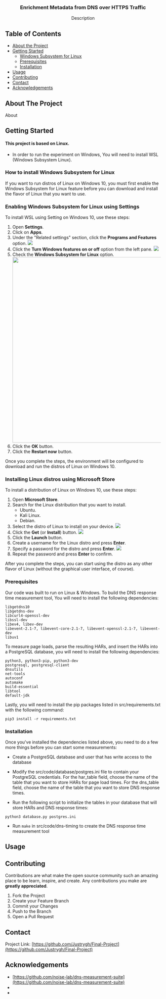 <p align="center">
  <a href="https://github.com/Justrygh/Final-Project">
  </a>

  <h3 align="center">Enrichment Metadata from DNS over HTTPS Traffic</h3>

  <p align="center">
    Description
  </p>
</p>



<!-- TABLE OF CONTENTS -->
## Table of Contents

* [About the Project](#about-the-project)
* [Getting Started](#getting-started)
  * [Windows Subsystem for Linux](#how-to-install-windows-subsystem-for-linux)
  * [Prerequisites](#prerequisites)
  * [Installation](#installation)
* [Usage](#usage)
* [Contributing](#contributing)
* [Contact](#contact)
* [Acknowledgements](#acknowledgements)



<!-- ABOUT THE PROJECT -->
## About The Project

About

<!-- GETTING STARTED -->
## Getting Started

#### This project is based on Linux. 
* In order to run the experiment on Windows, You will need to install WSL (Windows Subsystem Linux). 

### How to install Windows Subsystem for Linux
<p>
  If you want to run distros of Linux on Windows 10, you must first enable the Windows Subsystem for Linux feature before you can download and install the flavor of Linux that you want to use.
  </p>

### Enabling Windows Subsystem for Linux using Settings
To install WSL using Setting on Windows 10, use these steps:
1. Open **Settings**.
2. Click on **Apps**.
3. Under the "Related settings" section, click the **Programs and Features** option.
   <img src=https://www.windowscentral.com/sites/wpcentral.com/files/styles/xlarge/public/field/image/2019/12/apps-features-programsfeatures-option.jpg>
4. Click the **Turn Windows features on or off** option from the left pane.
   <img src=https://www.windowscentral.com/sites/wpcentral.com/files/styles/xlarge/public/field/image/2019/12/controlpanel-turn-windows-features-option.jpg>
5. Check the **Windows Subsystem for Linux** option.
   <img src=https://www.windowscentral.com/sites/wpcentral.com/files/styles/xlarge/public/field/image/2019/12/enable-windows-subsystem-linux-windows-10.jpg width="700" height="600">
6. Click the **OK** button.
7. Click the **Restart now** button.

Once you complete the steps, the environment will be configured to download and run the distros of Linux on Windows 10.

### Installing Linux distros using Microsoft Store
To install a distribution of Linux on Windows 10, use these steps:

1. Open **Microsoft Store**.
2. Search for the Linux distribution that you want to install.
   * Ubuntu.
   * Kali Linux.
   * Debian.
3. Select the distro of Linux to install on your device.
   <img src="https://www.windowscentral.com/sites/wpcentral.com/files/styles/xlarge/public/field/image/2019/12/linux-microsoft-store-download.jpg">
4. Click the **Get** (or **Install**) button.
   <img src="https://www.windowscentral.com/sites/wpcentral.com/files/styles/xlarge/public/field/image/2019/12/install-ubuntu-microsoftstore.jpg">
5. Click the **Launch** button.
6. Create a username for the Linux distro and press **Enter**.
7. Specify a password for the distro and press **Enter**.
   <img src="https://www.windowscentral.com/sites/wpcentral.com/files/styles/xlarge/public/field/image/2019/12/setup-ubuntu-wsl-windows10.jpg">
8. Repeat the password and press **Enter** to confirm.

After you complete the steps, you can start using the distro as any other flavor of Linux (without the graphical user interface, of course).



### Prerequisites 
Our code was built to run on Linux & Windows. To build the DNS response time measurement tool, You will need to install the following dependencies:
```
libgetdns10
libgetdns-dev
libcurl4-openssl-dev
libssl-dev
libev4, libev-dev
libevent-2.1-7, libevent-core-2.1-7, libevent-openssl-2.1-7, libevent-dev
libuv1
```

To measure page loads, parse the resulting HARs, and insert the HARs into a PostgreSQL database, you will need to install the following dependencies:
```
python3, python3-pip, python3-dev
postgresql, postgresql-client
dnsutils
net-tools
autoconf
automake
build-essential
libtool
default-jdk
```
Lastly, you will need to install the pip packages listed in src/requirements.txt with the following command:

```
pip3 install -r requirements.txt
```

### Installation

Once you've installed the dependencies listed above, you need to do a few more things before you can start some measurements:

* Create a PostgreSQL database and user that has write access to the database

* Modify the src/code/database/postgres.ini file to contain your PostgreSQL credentials. For the har_table field, choose the name of the table that you want to store HARs for page load times. For the dns_table field, choose the name of the table that you want to store DNS response times.

* Run the following script to initialize the tables in your database that will store HARs and DNS response times:

```
python3 database.py postgres.ini
```

* Run ```make``` in src/code/dns-timing to create the DNS response time measurement tool


<!-- USAGE EXAMPLES -->
## Usage


<!-- CONTRIBUTING -->
## Contributing

Contributions are what make the open source community such an amazing place to be learn, inspire, and create. Any contributions you make are **greatly appreciated**.

1. Fork the Project
2. Create your Feature Branch 
3. Commit your Changes 
4. Push to the Branch 
5. Open a Pull Request


<!-- CONTACT -->
## Contact

Project Link: [https://github.com/Justrygh/Final-Project](https://github.com/Justrygh/Final-Project)


<!-- ACKNOWLEDGEMENTS -->
## Acknowledgements

* [https://github.com/noise-lab/dns-measurement-suite](https://github.com/noise-lab/dns-measurement-suite)
* []()
* []()
